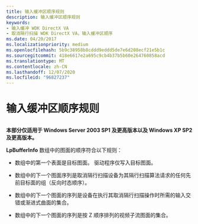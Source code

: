 ```yaml
---
title: 输入缓冲区顺序规则
description: 输入缓冲区顺序规则
keywords:
- 输入缓冲 WDK DirectX VA
- 取消隔行扫描 WDK DirectX VA，输入缓冲区顺序
ms.date: 04/20/2017
ms.localizationpriority: medium
ms.openlocfilehash: 5b9c38958b8cddd9eddd5de7e6d208ecf21e5b1c
ms.sourcegitcommit: 418e6617e2a695c9cb4b37b5b60e264760858acd
ms.translationtype: MT
ms.contentlocale: zh-CN
ms.lasthandoff: 12/07/2020
ms.locfileid: "96827237"
---
```

# <a name="input-buffer-order-rules"></a>输入缓冲区顺序规则


## <span id="ddk_input_buffer_order_rules_gg"></span><span id="DDK_INPUT_BUFFER_ORDER_RULES_GG"></span>


**本部分仅适用于 Windows Server 2003 SP1 及更高版本以及 Windows XP SP2 及更高版本。**

**LpBufferInfo** 数组中的图面的顺序符合以下规则：

-   数组中的第一个表面是目标图面。 驱动程序仅写入目标图面。

-   数组中的下一个图面序列是取消隔行扫描设备为其隔行扫描算法请求的任何先前目标面的组（反向时态顺序）。

-   数组中的下一个图面的序列是设备在执行其取消隔行扫描操作时所需的输入交错或渐进式曲面的集合。

-   数组中的下一个图面的序列是按 Z 顺序排列的视频子流图面的集合。

 

 





